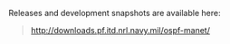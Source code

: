 Releases and development snapshots are available here:
> http://downloads.pf.itd.nrl.navy.mil/ospf-manet/